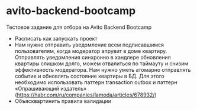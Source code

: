 # avito-backend-bootcamp
Тестовое задание для отбора на Avito Backend Bootcamp

- Расписать как запускать проект
- Нам нужно отправить уведомление всем подписавшимся пользователям, когда модератор апрувит в доме квартиру.
    Отправлять уведомления синхронно в хандлере обновления квартиры слишком долго, можем отвалиться по таймауту и снизим эффективность модератора.
    Нам нужно уметь атомарно отправлять событие и обновлять состояние квартиры в БД. Для этого необходимо использовать паттерн
    transaction outbox и паттерн «Опрашивающий издатель» (https://habr.com/ru/companies/lamoda/articles/678932/)                                       
- Объясквартинить правила валидации                     